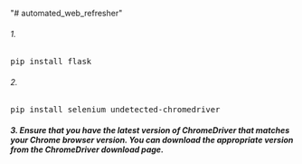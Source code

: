 "# automated_web_refresher" 
###### 1.
<pre>
pip install flask
</pre>

###### 2.
<pre>
pip install selenium undetected-chromedriver
</pre>

##### 3. Ensure that you have the latest version of ChromeDriver that matches your Chrome browser version. You can download the appropriate version from the ChromeDriver download page.
